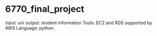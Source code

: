 # 6770_final_project
input: uni
output: student information
Tools: EC2 and RDS supported by AWS
Language: python
